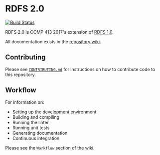 # RDFS 2.0
[![Build Status](https://travis-ci.org/comp413-2017/RDFS.svg?branch=develop)](https://travis-ci.org/comp413-2017/RDFS)

RDFS 2.0 is COMP 413 2017's extension of [RDFS 1.0](https://github.com/Rice-Comp413-2016/RDFS).

All documentation exists in the [repository wiki](https://github.com/comp413-2017/RDFS/wiki).

## Contributing

Please see [`CONTRIBUTING.md`](https://github.com/comp413-2017/RDFS/blob/develop/CONTRIBUTING.md) for instructions on how to contribute code to this repository.

## Workflow

For information on:

* Setting up the development environment
* Building and compiling
* Running the linter
* Running unit tests
* Generating documentation
* Continuous integration

Please see the `Workflow` section of the wiki.
